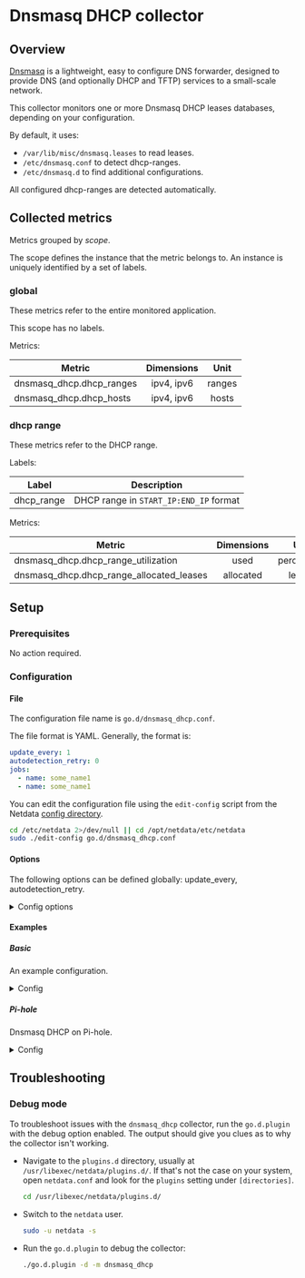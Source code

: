 # Dnsmasq DHCP collector

## Overview

[Dnsmasq](https://www.thekelleys.org.uk/dnsmasq/doc.html) is a lightweight, easy to configure DNS forwarder, designed to
provide DNS (and optionally DHCP and TFTP) services to a small-scale network.

This collector monitors one or more Dnsmasq DHCP leases databases, depending on your configuration.

By default, it uses:

- `/var/lib/misc/dnsmasq.leases` to read leases.
- `/etc/dnsmasq.conf` to detect dhcp-ranges.
- `/etc/dnsmasq.d` to find additional configurations.

All configured dhcp-ranges are detected automatically.

## Collected metrics

Metrics grouped by *scope*.

The scope defines the instance that the metric belongs to. An instance is uniquely identified by a set of labels.

### global

These metrics refer to the entire monitored application.

This scope has no labels.

Metrics:

| Metric                   | Dimensions |  Unit  |
|--------------------------|:----------:|:------:|
| dnsmasq_dhcp.dhcp_ranges | ipv4, ipv6 | ranges |
| dnsmasq_dhcp.dhcp_hosts  | ipv4, ipv6 | hosts  |

### dhcp range

These metrics refer to the DHCP range.

Labels:

| Label      | Description                            |
|------------|----------------------------------------|
| dhcp_range | DHCP range in `START_IP:END_IP` format |

Metrics:

| Metric                                   | Dimensions |    Unit    |
|------------------------------------------|:----------:|:----------:|
| dnsmasq_dhcp.dhcp_range_utilization      |    used    | percentage |
| dnsmasq_dhcp.dhcp_range_allocated_leases | allocated  |   leases   |

## Setup

### Prerequisites

No action required.

### Configuration

#### File

The configuration file name is `go.d/dnsmasq_dhcp.conf`.

The file format is YAML. Generally, the format is:

```yaml
update_every: 1
autodetection_retry: 0
jobs:
  - name: some_name1
  - name: some_name1
```

You can edit the configuration file using the `edit-config` script from the
Netdata [config directory](https://github.com/netdata/netdata/blob/master/docs/configure/nodes.md#the-netdata-config-directory).

```bash
cd /etc/netdata 2>/dev/null || cd /opt/netdata/etc/netdata
sudo ./edit-config go.d/dnsmasq_dhcp.conf
```

#### Options

The following options can be defined globally: update_every, autodetection_retry.

<details>
<summary>Config options</summary>

|        Name         | Description                                                        |                    Default                    | Required |
|:-------------------:|--------------------------------------------------------------------|:---------------------------------------------:|:--------:|
|    update_every     | Data collection frequency.                                         |                       1                       |          |
| autodetection_retry | Re-check interval in seconds. Zero means not to schedule re-check. |                       0                       |          |
|     leases_path     | Path to dnsmasq DHCP leases file.                                  |         /var/lib/misc/dnsmasq.leases          |          |
|      conf_path      | Path to dnsmasq configuration file.                                |               /etc/dnsmasq.conf               |          |
|      conf_dir       | Path to dnsmasq configuration directory.                           | /etc/dnsmasq.d,.dpkg-dist,.dpkg-old,.dpkg-new |          |

</details>

#### Examples

##### Basic

An example configuration.
<details>
<summary>Config</summary>

```yaml
jobs:
  - name: dnsmasq_dhcp
    leases_path: /var/lib/misc/dnsmasq.leases
    conf_path: /etc/dnsmasq.conf
    conf_dir: /etc/dnsmasq.d
```

</details>

##### Pi-hole

Dnsmasq DHCP on Pi-hole.
<details>
<summary>Config</summary>

```yaml
jobs:
  - name: dnsmasq_dhcp
    leases_path: /etc/pihole/dhcp.leases
    conf_path: /etc/dnsmasq.conf
    conf_dir: /etc/dnsmasq.d
```

</details>

## Troubleshooting

### Debug mode

To troubleshoot issues with the `dnsmasq_dhcp` collector, run the `go.d.plugin` with the debug option enabled. The
output
should give you clues as to why the collector isn't working.

- Navigate to the `plugins.d` directory, usually at `/usr/libexec/netdata/plugins.d/`. If that's not the case on
  your system, open `netdata.conf` and look for the `plugins` setting under `[directories]`.

  ```bash
  cd /usr/libexec/netdata/plugins.d/
  ```

- Switch to the `netdata` user.

  ```bash
  sudo -u netdata -s
  ```

- Run the `go.d.plugin` to debug the collector:

  ```bash
  ./go.d.plugin -d -m dnsmasq_dhcp
  ```
